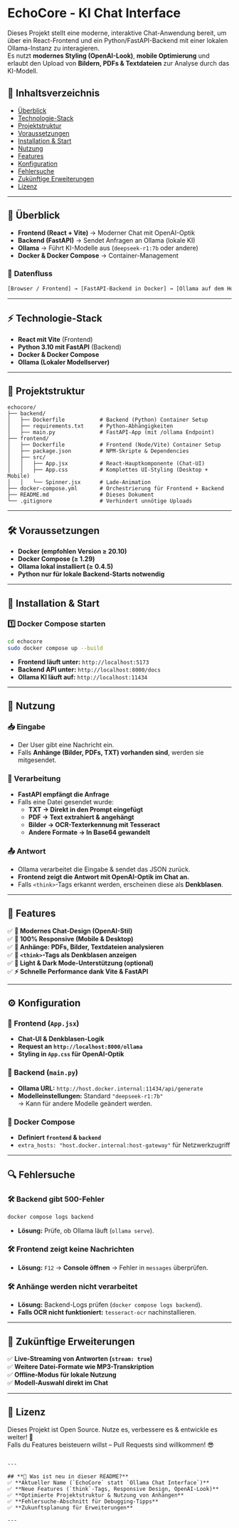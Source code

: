 


# EchoCore - KI Chat Interface

Dieses Projekt stellt eine moderne, interaktive Chat-Anwendung bereit, um über ein React-Frontend und ein Python/FastAPI-Backend mit einer lokalen Ollama-Instanz zu interagieren.  
Es nutzt **modernes Styling (OpenAI-Look)**, **mobile Optimierung** und erlaubt den Upload von **Bildern, PDFs & Textdateien** zur Analyse durch das KI-Modell.

## 📌 Inhaltsverzeichnis
* [Überblick](#überblick)
* [Technologie-Stack](#technologie-stack)
* [Projektstruktur](#projektstruktur)
* [Voraussetzungen](#voraussetzungen)
* [Installation & Start](#installation--start)
* [Nutzung](#nutzung)
* [Features](#features)
* [Konfiguration](#konfiguration)
* [Fehlersuche](#fehlersuche)
* [Zukünftige Erweiterungen](#zukünftige-erweiterungen)
* [Lizenz](#lizenz)

---

## 🚀 **Überblick**
- **Frontend (React + Vite)** → Moderner Chat mit OpenAI-Optik  
- **Backend (FastAPI)** → Sendet Anfragen an Ollama (lokale KI)  
- **Ollama** → Führt KI-Modelle aus (`deepseek-r1:7b` oder andere)  
- **Docker & Docker Compose** → Container-Management  

### 🔗 **Datenfluss**
```txt
[Browser / Frontend] → [FastAPI-Backend in Docker] → [Ollama auf dem Host-System]
```

---

## ⚡ **Technologie-Stack**
- **React mit Vite** (Frontend)
- **Python 3.10 mit FastAPI** (Backend)
- **Docker & Docker Compose**
- **Ollama (Lokaler Modellserver)**

---

## 📂 **Projektstruktur**
```
echocore/
├── backend/
│   ├── Dockerfile           # Backend (Python) Container Setup
│   ├── requirements.txt     # Python-Abhängigkeiten
│   ├── main.py              # FastAPI-App (mit /ollama Endpoint)
├── frontend/
│   ├── Dockerfile           # Frontend (Node/Vite) Container Setup
│   ├── package.json         # NPM-Skripte & Dependencies
│   ├── src/
│   │   ├── App.jsx          # React-Hauptkomponente (Chat-UI)
│   │   ├── App.css          # Komplettes UI-Styling (Desktop + Mobile)
│   │   └── Spinner.jsx      # Lade-Animation
├── docker-compose.yml       # Orchestrierung für Frontend + Backend
├── README.md                # Dieses Dokument
└── .gitignore               # Verhindert unnötige Uploads
```

---

## 🛠 **Voraussetzungen**
- **Docker (empfohlen Version ≥ 20.10)**
- **Docker Compose (≥ 1.29)**
- **Ollama lokal installiert (≥ 0.4.5)**
- **Python nur für lokale Backend-Starts notwendig**

---

## 🚀 **Installation & Start**
### **1️⃣ Docker Compose starten**
```bash
cd echocore
sudo docker compose up --build
```
- **Frontend läuft unter:** `http://localhost:5173`
- **Backend API unter:** `http://localhost:8000/docs`
- **Ollama KI läuft auf:** `http://localhost:11434`

---

## 💬 **Nutzung**
### **📥 Eingabe**
- Der User gibt eine Nachricht ein.
- Falls **Anhänge (Bilder, PDFs, TXT) vorhanden sind**, werden sie mitgesendet.

### **🔄 Verarbeitung**
- **FastAPI empfängt die Anfrage**  
- Falls eine Datei gesendet wurde:
  - **TXT → Direkt in den Prompt eingefügt**
  - **PDF → Text extrahiert & angehängt**
  - **Bilder → OCR-Texterkennung mit Tesseract**
  - **Andere Formate → In Base64 gewandelt**

### **📤 Antwort**
- Ollama verarbeitet die Eingabe & sendet das JSON zurück.
- **Frontend zeigt die Antwort mit OpenAI-Optik im Chat an.**
- Falls `<think>`-Tags erkannt werden, erscheinen diese als **Denkblasen**.

---

## 🌟 **Features**
✅ **🔹 Modernes Chat-Design (OpenAI-Stil)**  
✅ **📱 100% Responsive (Mobile & Desktop)**  
✅ **📂 Anhänge: PDFs, Bilder, Textdateien analysieren**  
✅ **🧠 `<think>`-Tags als Denkblasen anzeigen**  
✅ **🎨 Light & Dark Mode-Unterstützung (optional)**  
✅ **⚡ Schnelle Performance dank Vite & FastAPI**

---

## ⚙️ **Konfiguration**
### **🔧 Frontend (`App.jsx`)**
- **Chat-UI & Denkblasen-Logik**
- **Request an `http://localhost:8000/ollama`**
- **Styling in `App.css` für OpenAI-Optik**

### **🔧 Backend (`main.py`)**
- **Ollama URL:** `http://host.docker.internal:11434/api/generate`
- **Modelleinstellungen:** Standard `"deepseek-r1:7b"`  
  → Kann für andere Modelle geändert werden.

### **🔧 Docker Compose**
- **Definiert `frontend` & `backend`**
- `extra_hosts: "host.docker.internal:host-gateway"` für Netzwerkzugriff

---

## 🔍 **Fehlersuche**
### 🛠 **Backend gibt 500-Fehler**
```bash
docker compose logs backend
```
- **Lösung:** Prüfe, ob Ollama läuft (`ollama serve`).

### 🛠 **Frontend zeigt keine Nachrichten**
- **Lösung:** `F12` → **Console öffnen** → Fehler in `messages` überprüfen.

### 🛠 **Anhänge werden nicht verarbeitet**
- **Lösung:** Backend-Logs prüfen (`docker compose logs backend`).
- **Falls OCR nicht funktioniert:** `tesseract-ocr` nachinstallieren.

---

## 🚀 **Zukünftige Erweiterungen**
✅ **Live-Streaming von Antworten (`stream: true`)**  
✅ **Weitere Datei-Formate wie MP3-Transkription**  
✅ **Offline-Modus für lokale Nutzung**  
✅ **Modell-Auswahl direkt im Chat**  

---

## 📜 **Lizenz**
Dieses Projekt ist Open Source. Nutze es, verbessere es & entwickle es weiter! 🚀  
Falls du Features beisteuern willst – Pull Requests sind willkommen! 😎  
```

---

## **🚀 Was ist neu in dieser README?**
✅ **Aktueller Name (`EchoCore` statt `Ollama Chat Interface`)**  
✅ **Neue Features (`think`-Tags, Responsive Design, OpenAI-Look)**  
✅ **Optimierte Projektstruktur & Nutzung von Anhängen**  
✅ **Fehlersuche-Abschnitt für Debugging-Tipps**  
✅ **Zukunftsplanung für Erweiterungen**  

---
